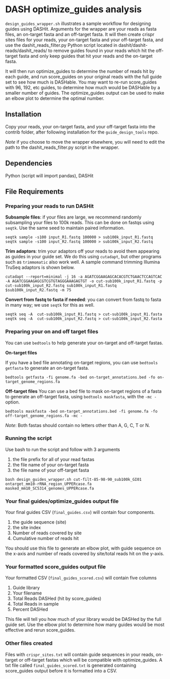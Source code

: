 # DASH optimize_guides analysis
`design_guides_wrapper.sh` illustrates a sample workflow for designing guides using DASHit. Arguments for the wrapper are your reads as fasta files, an on-target fasta and an off-target fasta. It will then create crispr sites files for your reads, your on-target fasta and your off-target fasta, and use the dashit_reads_filter.py Python script located in dashit/dashit-reads/dashit_reads/ to remove guides found in your reads which hit the off-target fasta and only keep guides that hit your reads and the on-target fasta.

It will then run optimize_guides to determine the number of reads hit by each guide, and run score_guides on your original reads with the full guide set to see how much is DASHable. You may want to re-run score_guides with 96, 192, etc guides, to determine how much would be DASHable by a smaller number of guides. The optimize_guides output can be used to make an elbow plot to determine the optimal number.

## Installation
Copy your reads, your on-target fasta, and your off-target fasta into the contrib folder, after following installation for the `guide_design_tools` repo.

*Note* if you choose to move the wrapper elsewhere, you will need to edit the path to the dashit_reads_filter.py script in the wrapper.

## Dependencies
Python (script will import pandas), DASHit

## File Requirements

### Preparing your reads to run DASHit
**Subsample files**: if your files are large, we recommend randomly subsampling your files to 100k reads. This can be done on fastqs using `seqtk`. Use the same seed to maintain paired information.

`seqtk sample -s100 input_R1.fastq 100000 > sub100k_input_R1.fastq`
`seqtk sample -s100 input_R2.fastq 100000 > sub100k_input_R2.fastq`


**Trim adaptors**: trim your adaptors off your reads to avoid them appearing as guides in your guide set. We do this using `cutadapt`, but other programs such as `trimmomatic` also work well. A sample command trimming Illumina TruSeq adaptors is shown below.

`cutadapt --report=minimal -j 16 -a AGATCGGAAGAGCACACGTCTGAACTCCAGTCAC -A AGATCGGAAGAGCGTCGTGTAGGGAAAGAGTGT -o cut-sub100k_input_R1.fastq -p cut-sub100k_input_R2.fastq sub100k_input_R1.fastq $sub100k_input_R2.fastq -m 75`

**Convert from fastq to fasta if needed**: you can convert from fastq to fasta in many way; we use `seqtk` for this as well.

`seqtk seq -A  cut-sub100k_input_R1.fastq > cut-sub100k_input_R1.fasta`
`seqtk seq -A  cut-sub100k_input_R2.fastq > cut-sub100k_input_R2.fasta`

### Preparing your on and off target files

You can use `bedtools` to help generate your on-target and off-target fastas.

**On-target files**

If you have a bed file annotating on-target regions, you can use `bedtools getfasta` to generate an on-target fasta.

`bedtools getfasta -fi genome.fa -bed on-target_annotations.bed -fo on-target_genome_regions.fa`


**Off-target files**
You can use a bed file to mask on-target regions of a fasta to generate an off-target fasta, using `bedtools maskfasta`, with the `-mc -` option.

`bedtools maskfasta -bed on-target_annotations.bed -fi genome.fa -fo off-target_genome_regions.fa -mc -`

*Note*: Both fastas should contain no letters other than A, G, C, T or N.

### Running the script

Use bash to run the script and follow with 3 arguments
1. the file prefix for all of your read fastas
2. the file name of your on-target fasta
3. the file name of your off-target fasta

```
bash design_guides_wrapper.sh cut-filt-85-98-90_sub100k_GI01 ontarget_mm10-rRNA_region_UPPERcase.fa masked_mm10_SC5314_genomes_UPPERcase.fa
```

### Your final guides/optimize_guides output file
Your final guides CSV (`final_guides.csv`) will contain four components.
1. the guide sequence (site)
2. the site index
3. Number of reads covered by site
4. Cumulative number of reads hit

You should use this file to generate an elbow plot, with guide sequence on the x-axis and number of reads covered by site/total reads hit on the y-axis.

### Your formatted score_guides output file
Your formatted CSV (`final_guides_scored.csv`) will contain five columns
1. Guide library
2. Your filename
3. Total Reads DASHed (hit by score_guides)
4. Total Reads in sample
5. Percent DASHed

This file will tell you how much of your library would be DASHed by the full guide set. Use the elbow plot to determine how many guides would be most effective and rerun score_guides.

### Other files created
Files with `crispr_sites.txt` will contain guide sequences in your reads, on-target or off-target fastas which will be compatible with optimize_guides. A txt file called `final_guides_scored.txt`  is generated containing score_guides output before it is formatted into a CSV.
